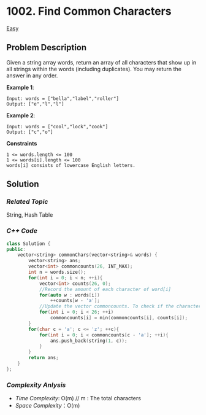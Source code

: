 # 1002. Find Common Characters
[Easy](https://leetcode.com/problems/find-common-characters/description/)

## Problem Description

Given a string array words, return an array of all characters that show up in all strings within the words (including duplicates). You may return the answer in any order.


**Example 1**:
```
Input: words = ["bella","label","roller"]
Output: ["e","l","l"]
```
**Example 2**:
```
Input: words = ["cool","lock","cook"]
Output: ["c","o"]
```

**Constraints**
```
1 <= words.length <= 100
1 <= words[i].length <= 100
words[i] consists of lowercase English letters.
```

## Solution

### _Related Topic_
   String, Hash Table

### _C++ Code_
```cpp
class Solution {
public:
    vector<string> commonChars(vector<string>& words) {
        vector<string> ans;
        vector<int> commoncounts(26, INT_MAX);
        int n = words.size();
        for(int i = 0; i < n; ++i){
            vector<int> counts(26, 0);
            //Record the amount of each character of word[i]
            for(auto w : words[i])
                ++counts[w - 'a'];
            //Update the vector commoncounts. To check if the character is shown up in other strings
            for(int i = 0; i < 26; ++i)
                commoncounts[i] = min(commoncounts[i], counts[i]);
        }
        for(char c = 'a'; c <= 'z'; ++c){
            for(int i = 0; i < commoncounts[c - 'a']; ++i){
                ans.push_back(string(1, c));
            }
        }
        return ans;
    }
};
```

### _Complexity Anlysis_
- _Time Complexity_: O(m) // m : The total characters
- _Space Complexity_：O(m)

